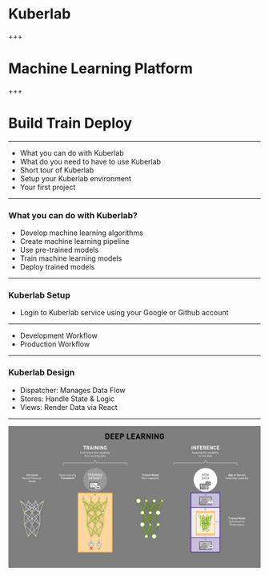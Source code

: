 
# Kuberlab 

+++

# Machine Learning Platform

+++

# Build Train Deploy

---

- What you can do with Kuberlab
- What do you need to have to use Kuberlab
- Short tour of Kuberlab 
- Setup your Kuberlab environment
- Your first project

---
### What you can do with Kuberlab?
- Develop machine learning algorithms
- Create machine learning pipeline
- Use pre-trained models
- Train machine learning models  
- Deploy trained models

---
### Kuberlab Setup
  - Login to Kuberlab service using your Google or Github account
  
  

---

- Development Workflow
- Production Workflow

---

### Kuberlab Design

- Dispatcher: Manages Data Flow
- Stores: Handle State & Logic
- Views: Render Data via React

---
![Deep Learning](ai_difference_between_deep_learning_training_inference.jpg)

